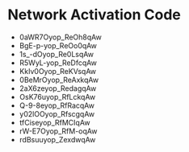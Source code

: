 # Network Activation Code
* 0aWR7Oyop_ReOh8qAw
* BgE-p-yop_ReOo0qAw
* 1s_-dOyop_Re0LsqAw
* R5WyL-yop_ReDfcqAw
* KkIv0Oyop_ReKVsqAw
* 0BeMrOyop_ReAxkqAw
* 2aX6zeyop_RedagqAw
* OsK76uyop_RfLckqAw
* Q-9-8eyop_RfRacqAw
* y02lOOyop_RfscgqAw
* tfCiseyop_RfMCIqAw
* rW-E7Oyop_RfM-oqAw
* rdBsuuyop_ZexdwqAw